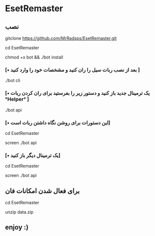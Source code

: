 # EsetRemaster

## نصب

gitclone https://github.com/MrRadsps/EsetRemaster.git 

cd EsetRemaster

chmod +x bot && ./bot install 

### [• بعد از نصب ربات سیل را ران کنید و مشخصات خود را وارد کنید ]

./bot cli 

### [• یک ترمینال جدید باز کنید و دستور زیر را بفرستید برای ران کردن ربات °Helper° ]

./bot api 

### [• این دستورات برای روشن نگاه داشتن ربات است]

cd EsetRemaster 

screen ./bot api

### [• یک ترمینال دیگر باز کنید]


cd EsetRemaster

screen ./bot api

## برای فعال شدن امکانات فان

cd EsetRemaster 

unzip data.zip

## enjoy :)



